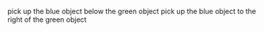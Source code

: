 pick up the blue object below the green object
pick up the blue object to the right of the green object
